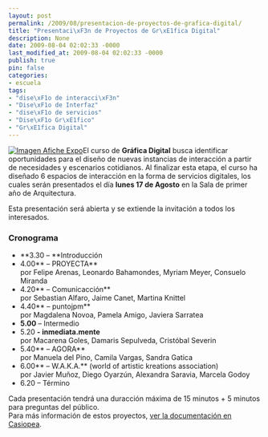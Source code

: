 ```yaml
---
layout: post
permalink: /2009/08/presentacion-de-proyectos-de-grafica-digital/
title: "Presentaci\xF3n de Proyectos de Gr\xE1fica Digital"
description: None
date: 2009-08-04 02:02:33 -0000
last_modified_at: 2009-08-04 02:02:33 -0000
publish: true
pin: false
categories:
- escuela
tags:
- "dise\xF1o de interacci\xF3n"
- "Dise\xF1o de Interfaz"
- "dise\xF1o de servicios"
- "Dise\xF1o Gr\xE1fico"
- "Gr\xE1fica Digital"
---
```

[![Imagen Afiche Expo](http://www.ead.pucv.cl/wp-content/archivos/2009/08/dg0003250-260x260.png)](http://www.ead.pucv.cl/wp-content/archivos/2009/08/dg0003250.png "Imagen Afiche Expo - Proyectos de Gráfica Digital 2009")El curso de **Gráfica Digital** busca identificar oportunidades para el diseño de nuevas instancias de interacción a partir de necesidades y escenarios cotidianos. Al finalizar esta etapa, el curso ha diseñado 6 espacios de interacción en la forma de servicios digitales, los cuales serán presentados el día **lunes 17 de Agosto** en la Sala de primer año de Arquitectura.

Esta presentación será abierta y se extiende la invitación a todos los interesados.

### Cronograma

* **3.30 – **Introducción
* 4.00** – PROYECTA**  
por Felipe Arenas, Leonardo Bahamondes, Myriam Meyer, Consuelo Miranda
* 4.20** – Comunicacción**  
por Sebastian Alfaro, Jaime Canet, Martina Knittel
* 4.40** – puntojpm**  
por Magdalena Novoa, Pamela Amigo, Javiera Sarratea
* **5.00** – Intermedio
* 5.20 **\- inmediata.mente**  
por Macarena Goles, Damaris Sepulveda, Cristóbal Severin
* 5.40** – AGORA**  
por Manuela del Pino, Camila Vargas, Sandra Gatica
* 6.00** – W.A.K.A.** (world of artistic kreations association)  
por Javier Muñoz, Diego Oyarzún, Alexandra Saravia, Marcela Godoy
* 6.20 – Término

Cada presentación tendrá una duracción máxima de 15 minutos + 5 minutos para preguntas del público.  
Para más información de estos proyectos, [ver la documentación en Casiopea](http://ead.pucv.cl/wiki/index.php/Gr%C3%A1fica_Digital_2009).
